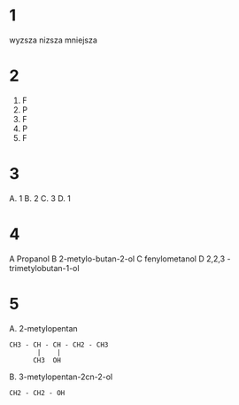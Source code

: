 # 1 
wyzsza
nizsza
mniejsza

# 2
1. F
2. P
3. F
4. P
5. F

# 3
A. 1
B. 2
C. 3
D. 1

# 4
A  Propanol
B  2-metylo-butan-2-ol
C  fenylometanol
D  2,2,3 - trimetylobutan-1-ol

# 5

A. 2-metylopentan

```
CH3 - CH - CH - CH2 - CH3
       |    |
      CH3  OH
```


B. 3-metylopentan-2cn-2-ol

```
CH2 - CH2 - OH
```

